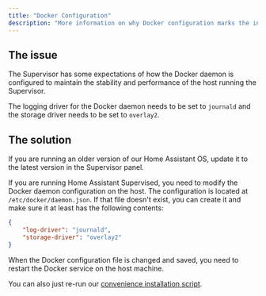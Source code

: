 ```yaml
---
title: "Docker Configuration"
description: "More information on why Docker configuration marks the installation as unsupported."
---
```


## The issue

The Supervisor has some expectations of how the Docker daemon is configured to maintain the stability and performance of the host running the Supervisor.

The logging driver for the Docker daemon needs to be set to `journald` and the storage driver
needs to be set to `overlay2`.

## The solution

If you are running an older version of our Home Assistant OS, update it to the latest version in the Supervisor panel.

If you are running Home Assistant Supervised, you need to modify the Docker daemon
configuration on the host. The configuration is located at `/etc/docker/daemon.json`.
If that file doesn't exist, you can create it and make sure it at least has the
following contents:

```json
{
    "log-driver": "journald",
    "storage-driver": "overlay2"
}
```

When the Docker configuration file is changed and saved, you need to restart the
Docker service on the host machine.

You can also just re-run our [convenience installation script](https://github.com/home-assistant/supervised-installer).
